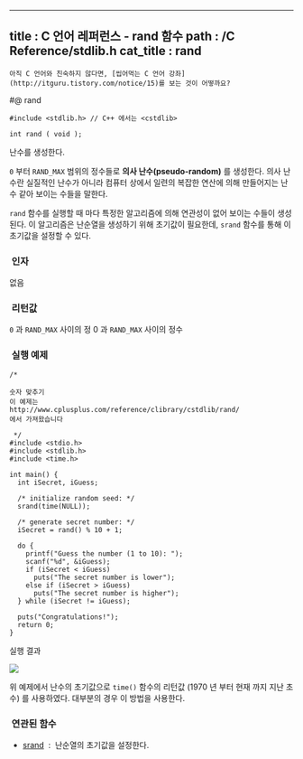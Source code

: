 ----------------
title : C 언어 레퍼런스 - rand 함수
path : /C Reference/stdlib.h
cat_title :  rand
--------------



```warning
아직 C 언어와 친숙하지 않다면, [씹어먹는 C 언어 강좌](http://itguru.tistory.com/notice/15)를 보는 것이 어떻까요?

```

#@ rand

```info
#include <stdlib.h> // C++ 에서는 <cstdlib>

int rand ( void );

```

난수를 생성한다.

`0` 부터 `RAND_MAX` 범위의 정수들로 **의사 난수(pseudo-random)** 를 생성한다. 의사 난수란 실질적인 난수가 아니라 컴퓨터 상에서 일련의 복잡한 연산에 의해 만들어지는 난수 같아 보이는 수들을 말한다.

`rand` 함수를 실행할 때 마다 특정한 알고리즘에 의해 연관성이 없어 보이는 수들이 생성된다. 이 알고리즘은 난순열을 생성하기 위해 초기값이 필요한데, `srand` 함수를 통해 이 초기값을 설정할 수 있다.



###  인자


없음



###  리턴값




`0` 과 `RAND_MAX` 사이의 정 0 과 `RAND_MAX` 사이의 정수



###  실행 예제


```cpp-formatted
/*

숫자 맞추기
이 예제는
http://www.cplusplus.com/reference/clibrary/cstdlib/rand/
에서 가져왔습니다

 */
#include <stdio.h>
#include <stdlib.h>
#include <time.h>

int main() {
  int iSecret, iGuess;

  /* initialize random seed: */
  srand(time(NULL));

  /* generate secret number: */
  iSecret = rand() % 10 + 1;

  do {
    printf("Guess the number (1 to 10): ");
    scanf("%d", &iGuess);
    if (iSecret < iGuess)
      puts("The secret number is lower");
    else if (iSecret > iGuess)
      puts("The secret number is higher");
  } while (iSecret != iGuess);

  puts("Congratulations!");
  return 0;
}
```

실행 결과


![](http://img1.daumcdn.net/thumb/R1920x0/?fname=http%3A%2F%2Fcfile7.uf.tistory.com%2Fimage%2F206A0F394DC2B23C3487C4)


위 예제에서 난수의 초기값으로 `time()` 함수의 리턴값 (1970 년 부터 현재 까지 지난 초 수) 를 사용하였다. 대부분의 경우 이 방법을 사용한다.



###  연관된 함수

*  [srand](http://itguru.tistory.com/140)  :  난순열의 초기값을 설정한다.